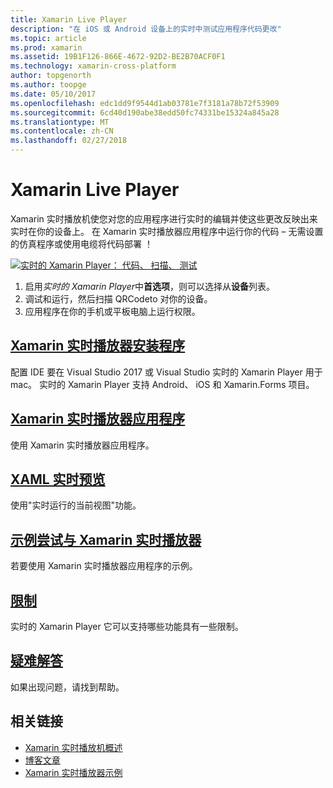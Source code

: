 ```yaml
---
title: Xamarin Live Player
description: "在 iOS 或 Android 设备上的实时中测试应用程序代码更改"
ms.topic: article
ms.prod: xamarin
ms.assetid: 19B1F126-866E-4672-92D2-BE2B70ACF0F1
ms.technology: xamarin-cross-platform
author: topgenorth
ms.author: toopge
ms.date: 05/10/2017
ms.openlocfilehash: edc1dd9f9544d1ab03781e7f3181a78b72f53909
ms.sourcegitcommit: 6cd40d190abe38edd50fc74331be15324a845a28
ms.translationtype: MT
ms.contentlocale: zh-CN
ms.lasthandoff: 02/27/2018
---
```

# <a name="xamarin-live-player"></a>Xamarin Live Player

Xamarin 实时播放机使您对您的应用程序进行实时的编辑并使这些更改反映出来实时在你的设备上。 在 Xamarin 实时播放器应用程序中运行你的代码 – 无需设置的仿真程序或使用电缆将代码部署 ！

[ ![实时的 Xamarin Player： 代码、 扫描、 测试](images/xamarin-live.png)](images/xamarin-live-sml.png)

1. 启用*实时的 Xamarin Player*中**首选项**，则可以选择从**设备**列表。
2. 调试和运行，然后扫描 QRCodeto 对你的设备。
3. 应用程序在你的手机或平板电脑上运行权限。

## <a name="xamarin-live-player-setupinstallmd"></a>[Xamarin 实时播放器安装程序](install.md)

配置 IDE 要在 Visual Studio 2017 或 Visual Studio 实时的 Xamarin Player 用于 mac。 实时的 Xamarin Player 支持 Android、 iOS 和 Xamarin.Forms 项目。

## <a name="xamarin-live-player-appplayermd"></a>[Xamarin 实时播放器应用程序](player.md)

使用 Xamarin 实时播放器应用程序。

## <a name="xaml-live-previewinglive-viewmd"></a>[XAML 实时预览](live-view.md)

使用"实时运行的当前视图"功能。

## <a name="samples-to-try-with-xamarin-live-playersamplesmd"></a>[示例尝试与 Xamarin 实时播放器](samples.md)

若要使用 Xamarin 实时播放器应用程序的示例。

## <a name="limitationslimitationsmd"></a>[限制](limitations.md)

实时的 Xamarin Player 它可以支持哪些功能具有一些限制。

## <a name="troubleshootingtroubleshootingmd"></a>[疑难解答](troubleshooting.md)

如果出现问题，请找到帮助。


## <a name="related-links"></a>相关链接

- [Xamarin 实时播放机概述](https://xamarin.com/live)
- [博客文章](https://blog.xamarin.com/live-player/)
- [Xamarin 实时播放器示例](https://developer.xamarin.com/samples/xamarin-live-player/all/)
